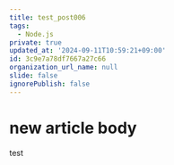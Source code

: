 ```yaml
---
title: test_post006
tags:
  - Node.js
private: true
updated_at: '2024-09-11T10:59:21+09:00'
id: 3c9e7a78df7667a27c66
organization_url_name: null
slide: false
ignorePublish: false
---
```

# new article body
test
